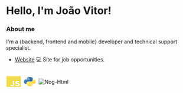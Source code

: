 
# Hello, I'm João Vitor! 

### About me
I'm a {backend, frontend and mobile} developer and technical support specialist.

- [Website](https://www.linkedin.com/in/jo%C3%A3o-vitor-carvalho-barros-7500a9222/) 💻 Site for job opportunities. 


<div style="display: inline_block"><br>
  <img align="center" alt="Nog-Js" height="30" width="40" src="https://raw.githubusercontent.com/devicons/devicon/master/icons/javascript/javascript-plain.svg">
  <img align="center" alt="Nog-Python" height="30" width="40" src="https://raw.githubusercontent.com/devicons/devicon/master/icons/python/python-original.svg">
    <img align="center" alt="Nog-Html" height="30" width="40" src="https://raw.githubusercontent.com/devicons/devicon/master/icons/html/html-original.svg">
</div>
